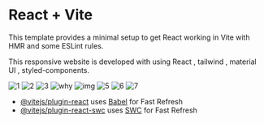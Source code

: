 # React + Vite

This template provides a minimal setup to get React working in Vite with HMR and some ESLint rules.

This responsive website is developed with using React , tailwind , material UI , styled-components.

![1](https://github.com/razieshahbazi/khodroshop/assets/109855825/13ffa61e-a751-4ecf-a595-9496f631eb7b)
![2](https://github.com/razieshahbazi/khodroshop/assets/109855825/7e6fee54-31d7-4853-926e-ca0f4f8dc262)
![3](https://github.com/razieshahbazi/khodroshop/assets/109855825/cd303dae-0b44-46ee-aa48-fc3028e58da9)
![why](https://github.com/razieshahbazi/khodroshop/assets/109855825/1090242c-da33-42c4-ab1d-89357a9dca4d)
![img](https://github.com/razieshahbazi/khodroshop/assets/109855825/c2cd1c5d-30bc-490f-bee6-d2dc628816e3)
![5](https://github.com/razieshahbazi/khodroshop/assets/109855825/c9c449df-db90-411c-b91b-c7cd8f5a9c39)
![6](https://github.com/razieshahbazi/khodroshop/assets/109855825/a8a6a575-0b59-4d3c-9a18-c2c0369429ce)
![7](https://github.com/razieshahbazi/khodroshop/assets/109855825/3d22898a-1da6-4cbd-af75-b22e8d9a18e7)








- [@vitejs/plugin-react](https://github.com/vitejs/vite-plugin-react/blob/main/packages/plugin-react/README.md) uses [Babel](https://babeljs.io/) for Fast Refresh
- [@vitejs/plugin-react-swc](https://github.com/vitejs/vite-plugin-react-swc) uses [SWC](https://swc.rs/) for Fast Refresh
